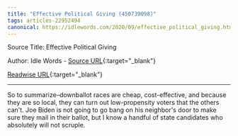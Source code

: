```yaml
---
title: "Effective Political Giving (450739098)"
tags: articles-22952494
canonical: https://idlewords.com/2020/09/effective_political_giving.htm
---
```


Source Title: Effective Political Giving

Author: Idle Words - [Source URL](https://idlewords.com/2020/09/effective_political_giving.htm){:target="_blank"}

[Readwise URL](https://readwise.io/open/450739098){:target="_blank"}

---

So to summarize–downballot races are cheap, cost-effective, and because they are so local, they can turn out low-propensity voters that the others can't. Joe Biden is not going to go bang on his neighbor's door to make sure they mail in their ballot, but I know a handful of state candidates who absolutely will not scruple.

